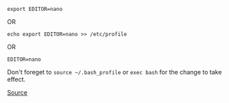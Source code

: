     export EDITOR=nano
OR

    echo export EDITOR=nano >> /etc/profile

OR

    EDITOR=nano

Don't foreget to `source ~/.bash_profile` or `exec bash` for the change to take effect.


[Source](http://stackoverflow.com/questions/647032/unable-to-change-the-default-editor-in-terminal)